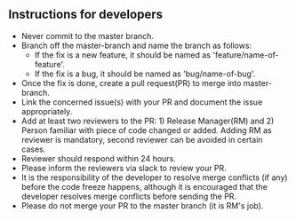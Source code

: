 ## Instructions for developers

* Never commit to the master branch.
* Branch off the master-branch and name the branch as follows:
  * If the fix is a new feature, it should be named as 'feature/name-of-feature'.
  * If the fix is a bug, it should be named as 'bug/name-of-bug'.
* Once the fix is done, create a pull request(PR) to merge into master-branch.
* Link the concerned issue(s) with your PR and document the issue appropriately.
* Add at least two reviewers to the PR: 1) Release Manager(RM) and 2) Person familiar with piece of code changed or added. Adding RM as reviewer is mandatory, second reviewer can be avoided in certain cases.
* Reviewer should respond within 24 hours.
* Please inform the reviewers via slack to review your PR.
* It is the responsibility of the developer to resolve merge conflicts (if any) before the code freeze happens, although it is encouraged that the developer resolves merge conflicts before sending the PR.
* Please do not merge your PR to the master branch (it is RM's job).
